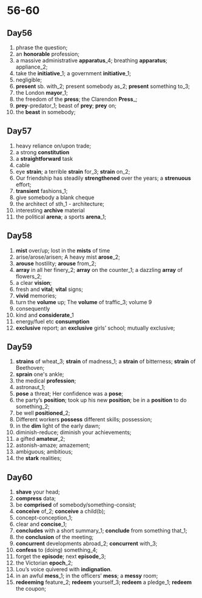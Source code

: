 # 56-60

## Day56

1. phrase the question;
2. an **honorable** profession;
3. a massive administrative **apparatus**_4; breathing **apparatus**; appliance_2;
4. take the **initiative**_1; a government **initiative**_1;
5. negligible;
6. **present** sb. with_2; present somebody as_2; **present** something to_3;
7. the London **mayor**_1;
8. the freedom of the **press**; the Clarendon **Press**_;
9. **prey**-predator_1; beast of **prey**; **prey** on;
10. the **beast** in somebody;

## Day57

1. heavy reliance on/upon trade;
2. a strong **constitution**
3. a **straightforward** task
4. cable
5. eye **strain**;  a terrible **strain** for_3; **strain** on_2;
6. Our friendship has steadily **strengthened** over the years; a **strenuous** effort;
7. **transient** fashions_1;
8. give somebody a blank cheque
9. the architect of sth_1 - architecture;
10. interesting **archive** material
11. the political **arena**; a sports **arena**_1;

## Day58

1. **mist** over/up; lost in the **mists** of time
2. arise/arose/arisen; A heavy mist **arose**_2;
3. **arouse** hostility; **arouse** from_2;
4. **array** in all her finery_2; **array** on the counter_1; a dazzling **array** of flowers_2;
5. a clear **vision**;
6. fresh and **vital**; **vital** signs;
7. **vivid** memories;
8. turn the **volume** up; The **volume** of traffic_3; volume 9
9. consequently
10. kind and **considerate**_1
11. energy/fuel etc **consumption**
12. **exclusive** report; an **exclusive** girls’ school; mutually exclusive;

## Day59

1. **strains** of wheat_3; **strain** of madness_1; a **strain** of bitterness; **strain** of Beethoven;
2. **sprain** one's ankle;
3. the medical **profession**;
4. astronaut_1;
5. **pose** a threat; Her confidence was a **pose**;
6. the party’s **position**; took up his new **position**;  be in a **position** to do something_2;
7. be well **positioned**_2;
8. Different workers **possess** different skills; possession;
9. in the **dim** light of the early dawn;
10. diminish-reduce; diminish your achievements;
11. a gifted **amateur**_2;
12. astonish-amaze; amazement;
13. ambiguous; ambitious;
14. the **stark** realities;

## Day60

1. **shave** your head;
2. **compress** data;
3. be **comprised** of somebody/something-consist;
4. **conceive** of_2; **conceive** a child(b);
5. concept-conception_1;
6. clear and **concise**_1;
7. **concludes** with a short summary_1; **conclude** from something that_1;
8. the **conclusion** of the meeting;
9. **concurrent** developments abroad_2; **concurrent** with_3;
10. **confess** to (doing) something_4;
11. forget the **episode**; next **episode**_3;
12. the Victorian **epoch**_2;
13. Lou’s voice quivered with **indignation**.
14. in an awful **mess**_1; in the officers’ **mess**; a **messy** room;
15. **redeeming** feature_2; **redeem** yourself_3; **redeem** a pledge_1; **redeem** the coupon;
